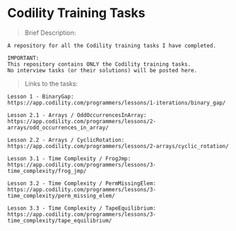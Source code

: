 # Codility Training Tasks

> Brief Description:

    A repository for all the Codility training tasks I have completed.
    
    IMPORTANT:
    This repository contains ONLY the Codility training tasks.
    No interview tasks (or their solutions) will be posted here. 
   

> Links to the tasks:
    
    Lesson 1 - BinaryGap:
    https://app.codility.com/programmers/lessons/1-iterations/binary_gap/
    
    Lesson 2.1 - Arrays / OddOccurrencesInArray:
    https://app.codility.com/programmers/lessons/2-arrays/odd_occurrences_in_array/

    Lesson 2.2 - Arrays / CyclicRotation:
    https://app.codility.com/programmers/lessons/2-arrays/cyclic_rotation/
    
    Lesson 3.1 - Time Complexity / FrogJmp:
    https://app.codility.com/programmers/lessons/3-time_complexity/frog_jmp/
    
    Lesson 3.2 - Time Complexity / PermMissingElem:
    https://app.codility.com/programmers/lessons/3-time_complexity/perm_missing_elem/
    
    Lesson 3.3 - Time Complexity / TapeEquilibrium:
    https://app.codility.com/programmers/lessons/3-time_complexity/tape_equilibrium/
